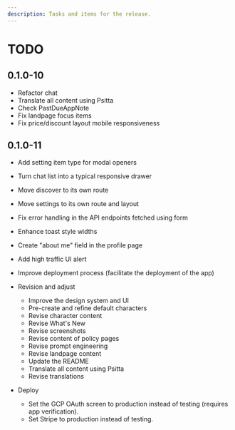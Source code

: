 ```yaml
---
description: Tasks and items for the release.
---
```


# TODO

## 0.1.0-10

- Refactor chat
- Translate all content using Psitta
- Check PastDueAppNote
- Fix landpage focus items
- Fix price/discount layout mobile responsiveness

## 0.1.0-11

- Add setting item type for modal openers
- Turn chat list into a typical responsive drawer
- Move discover to its own route
- Move settings to its own route and layout
- Fix error handling in the API endpoints fetched using form
- Enhance toast style widths

- Create "about me" field in the profile page
- Add high traffic UI alert
- Improve deployment process (facilitate the deployment of the app)

- Revision and adjust
  - Improve the design system and UI
  - Pre-create and refine default characters
  - Revise character content
  - Revise What's New
  - Revise screenshots
  - Revise content of policy pages
  - Revise prompt engineering
  - Revise landpage content
  - Update the README
  - Translate all content using Psitta
  - Revise translations

- Deploy
  - Set the GCP OAuth screen to production instead of testing (requires app verification).
  - Set Stripe to production instead of testing.
